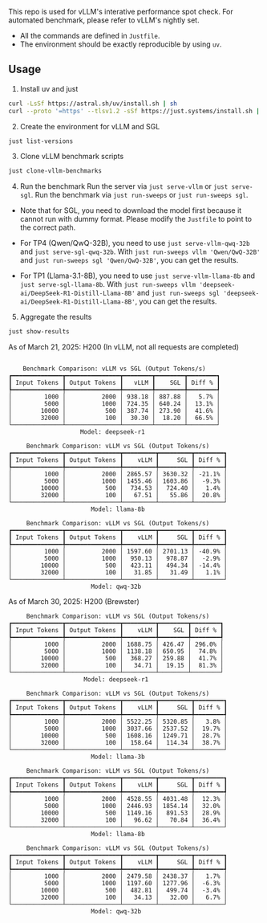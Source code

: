 This repo is used for vLLM's interative performance spot check.
For automated benchmark, please refer to vLLM's nightly set.

* All the commands are defined in `Justfile`.
* The environment should be exactly reproducible by using `uv`.

## Usage

1. Install uv and just
```bash
curl -LsSf https://astral.sh/uv/install.sh | sh
curl --proto '=https' --tlsv1.2 -sSf https://just.systems/install.sh | bash -s -- --to /usr/local/bin
```

2. Create the environment for vLLM and SGL
```bash
just list-versions
```

3. Clone vLLM benchmark scripts
```bash
just clone-vllm-benchmarks
```

4. Run the benchmark
Run the server via `just serve-vllm` or `just serve-sgl`. Run the benchmark via `just run-sweeps` or `just run-sweeps sgl`.

* Note that for SGL, you need to download the model first because it cannot run with dummy format.
  Please modify the `Justfile` to point to the correct path.

* For TP4 (Qwen/QwQ-32B), you need to use `just serve-vllm-qwq-32b` and `just serve-sgl-qwq-32b`. With `just run-sweeps vllm 'Qwen/QwQ-32B'` and `just run-sweeps sgl 'Qwen/QwQ-32B'`, you can get the results.

* For TP1 (Llama-3.1-8B), you need to use `just serve-vllm-llama-8b` and `just serve-sgl-llama-8b`. With `just run-sweeps vllm 'deepseek-ai/DeepSeek-R1-Distill-Llama-8B'` and `just run-sweeps sgl 'deepseek-ai/DeepSeek-R1-Distill-Llama-8B'`, you can get the results.

5. Aggregate the results
```bash
just show-results
```

As of March 21, 2025: H200 (In vLLM, not all requests are completed)
```

    Benchmark Comparison: vLLM vs SGL (Output Tokens/s)
┏━━━━━━━━━━━━━━┳━━━━━━━━━━━━━━━┳━━━━━━━━┳━━━━━━━━┳━━━━━━━━┓
┃ Input Tokens ┃ Output Tokens ┃   vLLM ┃    SGL ┃ Diff % ┃
┡━━━━━━━━━━━━━━╇━━━━━━━━━━━━━━━╇━━━━━━━━╇━━━━━━━━╇━━━━━━━━┩
│         1000 │          2000 │ 938.18 │ 887.88 │   5.7% │
│         5000 │          1000 │ 724.35 │ 640.24 │  13.1% │
│        10000 │           500 │ 387.74 │ 273.90 │  41.6% │
│        32000 │           100 │  30.30 │  18.20 │  66.5% │
└──────────────┴───────────────┴────────┴────────┴────────┘
                    Model: deepseek-r1

     Benchmark Comparison: vLLM vs SGL (Output Tokens/s)
┏━━━━━━━━━━━━━━┳━━━━━━━━━━━━━━━┳━━━━━━━━━┳━━━━━━━━━┳━━━━━━━━┓
┃ Input Tokens ┃ Output Tokens ┃    vLLM ┃     SGL ┃ Diff % ┃
┡━━━━━━━━━━━━━━╇━━━━━━━━━━━━━━━╇━━━━━━━━━╇━━━━━━━━━╇━━━━━━━━┩
│         1000 │          2000 │ 2865.57 │ 3630.32 │ -21.1% │
│         5000 │          1000 │ 1455.46 │ 1603.86 │  -9.3% │
│        10000 │           500 │  734.53 │  724.40 │   1.4% │
│        32000 │           100 │   67.51 │   55.86 │  20.8% │
└──────────────┴───────────────┴─────────┴─────────┴────────┘
                       Model: llama-8b

     Benchmark Comparison: vLLM vs SGL (Output Tokens/s)
┏━━━━━━━━━━━━━━┳━━━━━━━━━━━━━━━┳━━━━━━━━━┳━━━━━━━━━┳━━━━━━━━┓
┃ Input Tokens ┃ Output Tokens ┃    vLLM ┃     SGL ┃ Diff % ┃
┡━━━━━━━━━━━━━━╇━━━━━━━━━━━━━━━╇━━━━━━━━━╇━━━━━━━━━╇━━━━━━━━┩
│         1000 │          2000 │ 1597.60 │ 2701.13 │ -40.9% │
│         5000 │          1000 │  950.13 │  978.87 │  -2.9% │
│        10000 │           500 │  423.11 │  494.34 │ -14.4% │
│        32000 │           100 │   31.85 │   31.49 │   1.1% │
└──────────────┴───────────────┴─────────┴─────────┴────────┘
                       Model: qwq-32b
```

As of March 30, 2025: H200 (Brewster)
```
     Benchmark Comparison: vLLM vs SGL (Output Tokens/s)     
┏━━━━━━━━━━━━━━┳━━━━━━━━━━━━━━━┳━━━━━━━━━┳━━━━━━━━┳━━━━━━━━┓
┃ Input Tokens ┃ Output Tokens ┃    vLLM ┃    SGL ┃ Diff % ┃
┡━━━━━━━━━━━━━━╇━━━━━━━━━━━━━━━╇━━━━━━━━━╇━━━━━━━━╇━━━━━━━━┩
│         1000 │          2000 │ 1688.75 │ 426.47 │ 296.0% │
│         5000 │          1000 │ 1138.18 │ 650.95 │  74.8% │
│        10000 │           500 │  368.27 │ 259.88 │  41.7% │
│        32000 │           100 │   34.71 │  19.15 │  81.3% │
└──────────────┴───────────────┴─────────┴────────┴────────┘
                     Model: deepseek-r1

     Benchmark Comparison: vLLM vs SGL (Output Tokens/s)     
┏━━━━━━━━━━━━━━┳━━━━━━━━━━━━━━━┳━━━━━━━━━┳━━━━━━━━━┳━━━━━━━━┓
┃ Input Tokens ┃ Output Tokens ┃    vLLM ┃     SGL ┃ Diff % ┃
┡━━━━━━━━━━━━━━╇━━━━━━━━━━━━━━━╇━━━━━━━━━╇━━━━━━━━━╇━━━━━━━━┩
│         1000 │          2000 │ 5522.25 │ 5320.85 │   3.8% │
│         5000 │          1000 │ 3037.66 │ 2537.52 │  19.7% │
│        10000 │           500 │ 1608.16 │ 1249.71 │  28.7% │
│        32000 │           100 │  158.64 │  114.34 │  38.7% │
└──────────────┴───────────────┴─────────┴─────────┴────────┘
                       Model: llama-3b

     Benchmark Comparison: vLLM vs SGL (Output Tokens/s)     
┏━━━━━━━━━━━━━━┳━━━━━━━━━━━━━━━┳━━━━━━━━━┳━━━━━━━━━┳━━━━━━━━┓
┃ Input Tokens ┃ Output Tokens ┃    vLLM ┃     SGL ┃ Diff % ┃
┡━━━━━━━━━━━━━━╇━━━━━━━━━━━━━━━╇━━━━━━━━━╇━━━━━━━━━╇━━━━━━━━┩
│         1000 │          2000 │ 4528.55 │ 4031.48 │  12.3% │
│         5000 │          1000 │ 2446.93 │ 1854.14 │  32.0% │
│        10000 │           500 │ 1149.16 │  891.53 │  28.9% │
│        32000 │           100 │   96.62 │   70.84 │  36.4% │
└──────────────┴───────────────┴─────────┴─────────┴────────┘
                       Model: llama-8b

     Benchmark Comparison: vLLM vs SGL (Output Tokens/s)     
┏━━━━━━━━━━━━━━┳━━━━━━━━━━━━━━━┳━━━━━━━━━┳━━━━━━━━━┳━━━━━━━━┓
┃ Input Tokens ┃ Output Tokens ┃    vLLM ┃     SGL ┃ Diff % ┃
┡━━━━━━━━━━━━━━╇━━━━━━━━━━━━━━━╇━━━━━━━━━╇━━━━━━━━━╇━━━━━━━━┩
│         1000 │          2000 │ 2479.58 │ 2438.37 │   1.7% │
│         5000 │          1000 │ 1197.60 │ 1277.96 │  -6.3% │
│        10000 │           500 │  482.81 │  499.74 │  -3.4% │
│        32000 │           100 │   34.13 │   32.00 │   6.7% │
└──────────────┴───────────────┴─────────┴─────────┴────────┘
                       Model: qwq-32b
```
